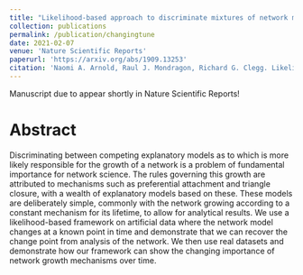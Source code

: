 ```yaml
---
title: "Likelihood-based approach to discriminate mixtures of network models that vary in time"
collection: publications
permalink: /publication/changingtune
date: 2021-02-07
venue: 'Nature Scientific Reports'
paperurl: 'https://arxiv.org/abs/1909.13253'
citation: 'Naomi A. Arnold, Raul J. Mondragon, Richard G. Clegg. Likelihood-based approach to discriminate mixtures of network models that vary in time (2021). arXiv:1909.13253'
---
```

Manuscript due to appear shortly in Nature Scientific Reports!

# Abstract

Discriminating between competing explanatory models as to which is more likely responsible for the growth of a network is a problem of fundamental importance for network science. The rules governing this growth are attributed to mechanisms such as preferential attachment and triangle closure, with a wealth of explanatory models based on these. These models are deliberately simple, commonly with the network growing according to a constant mechanism for its lifetime, to allow for analytical results. We use a likelihood-based framework on artificial data where the network model changes at a known point in time and demonstrate that we can recover the change point from analysis of the network. We then use real datasets and demonstrate how our framework can show the changing importance of network growth mechanisms over time.
